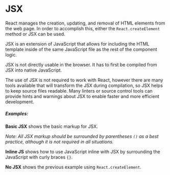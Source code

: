 # JSX

React manages the creation, updating, and removal of HTML elements from the web page. In order to accomplish this, either the `React.createElement` method or JSX can be used. 

JSX is an extension of JavaScript that allows for including the HTML template inside of the same JavaScript file as the rest of the component logic.

JSX is not directly usable in the browser. It has to first be compiled from JSX into native JavaScript.

The use of JSX is not required to work with React, however there are many tools available that will transform the JSX during compilation, so JSX helps to keep source files readable. Many linters or source control tools can provide hints and warnings about JSX to enable faster and more efficient development.

##### __Examples__:

__Basic JSX__ shows the basic markup for JSX.

_Note: All JSX markup should be surrounded by parentheses `()` as a best practice, although it is not required in all situations._

__Inline JS__ shows how to use JavaScript inline with JSX by surrounding the JavaScript with curly braces `{}`.

__No JSX__ shows the previous example using `React.createElement`.

